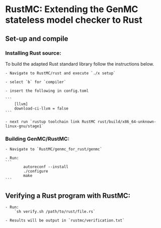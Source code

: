 # RustMC: Extending the GenMC stateless model checker to Rust

## Set-up and compile

### Installing Rust source:

To build the adapted Rust standard library follow the instructions
below.


    - Navigate to RustMC/rust and execute `./x setup`

    - select `b` for `compiler`

    - insert the following in config.toml 
	
	```
        [llvm]
        download-ci-llvm = false
	```
	
    - next run `rustup toolchain link RustMC rust/build/x86_64-unknown-linux-gnu/stage1`

### Building GenMC/RustMC:

	- Navigate to `RustMC/genmc_for_rust/genmc`

	- Run:
	```
        	autoreconf --install
	        ./configure
	        make
	```

## Verifying a Rust program with RustMC:
	- Run:
  		`sh verify.sh /path/to/rust/file.rs`

	- Results will be output in `rustmc/verification.txt`
